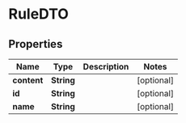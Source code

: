 
# RuleDTO

## Properties
Name | Type | Description | Notes
------------ | ------------- | ------------- | -------------
**content** | **String** |  |  [optional]
**id** | **String** |  |  [optional]
**name** | **String** |  |  [optional]



